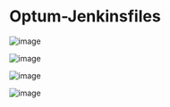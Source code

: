 # Optum-Jenkinsfiles

![image](https://user-images.githubusercontent.com/44920219/216928229-068d9012-be50-49ef-9b68-261c0841ffc2.png)

![image](https://user-images.githubusercontent.com/44920219/216928469-f5fe1c33-3b43-45ec-b9df-c000e9112769.png)

![image](https://user-images.githubusercontent.com/44920219/216928545-4d0e8451-d26c-416d-a760-df82ce29b916.png)

![image](https://user-images.githubusercontent.com/44920219/216928652-9682028a-67b9-4dfa-b183-0fde5ee75912.png)


